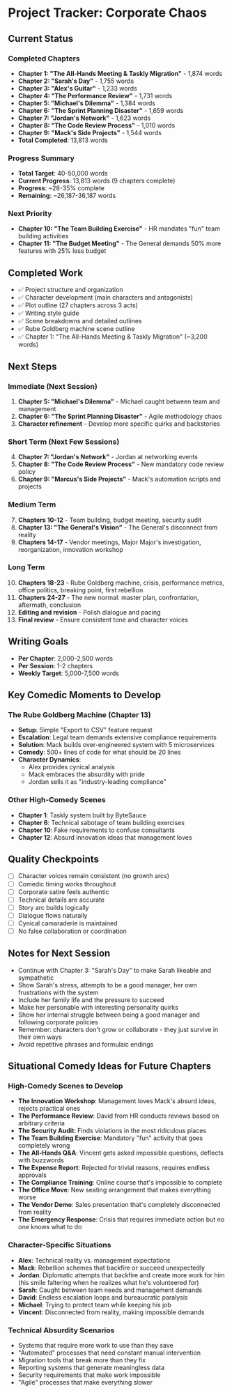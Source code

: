 # Project Tracker: Corporate Chaos

## Current Status

### Completed Chapters
- **Chapter 1: "The All-Hands Meeting & Taskly Migration"** - 1,874 words
- **Chapter 2: "Sarah's Day"** - 1,755 words
- **Chapter 3: "Alex's Guitar"** - 1,233 words
- **Chapter 4: "The Performance Review"** - 1,731 words
- **Chapter 5: "Michael's Dilemma"** - 1,384 words
- **Chapter 6: "The Sprint Planning Disaster"** - 1,659 words
- **Chapter 7: "Jordan's Network"** - 1,623 words
- **Chapter 8: "The Code Review Process"** - 1,010 words
- **Chapter 9: "Mack's Side Projects"** - 1,544 words
- **Total Completed**: 13,813 words

### Progress Summary
- **Total Target**: 40-50,000 words
- **Current Progress**: 13,813 words (9 chapters complete)
- **Progress**: ~28-35% complete
- **Remaining**: ~26,187-36,187 words

### Next Priority
- **Chapter 10: "The Team Building Exercise"** - HR mandates "fun" team building activities
- **Chapter 11: "The Budget Meeting"** - The General demands 50% more features with 25% less budget



## Completed Work
- ✅ Project structure and organization
- ✅ Character development (main characters and antagonists)
- ✅ Plot outline (27 chapters across 3 acts)
- ✅ Writing style guide
- ✅ Scene breakdowns and detailed outlines
- ✅ Rube Goldberg machine scene outline
- ✅ Chapter 1: "The All-Hands Meeting & Taskly Migration" (~3,200 words)

## Next Steps

### Immediate (Next Session)
1. **Chapter 5: "Michael's Dilemma"** - Michael caught between team and management
2. **Chapter 6: "The Sprint Planning Disaster"** - Agile methodology chaos
3. **Character refinement** - Develop more specific quirks and backstories

### Short Term (Next Few Sessions)
4. **Chapter 7: "Jordan's Network"** - Jordan at networking events
5. **Chapter 8: "The Code Review Process"** - New mandatory code review policy
6. **Chapter 9: "Marcus's Side Projects"** - Mack's automation scripts and projects

### Medium Term
7. **Chapters 10-12** - Team building, budget meeting, security audit
8. **Chapter 13: "The General's Vision"** - The General's disconnect from reality
9. **Chapters 14-17** - Vendor meetings, Major Major's investigation, reorganization, innovation workshop

### Long Term
10. **Chapters 18-23** - Rube Goldberg machine, crisis, performance metrics, office politics, breaking point, first rebellion
11. **Chapters 24-27** - The new normal: master plan, confrontation, aftermath, conclusion
12. **Editing and revision** - Polish dialogue and pacing
13. **Final review** - Ensure consistent tone and character voices

## Writing Goals
- **Per Chapter**: 2,000-2,500 words
- **Per Session**: 1-2 chapters
- **Weekly Target**: 5,000-7,500 words

## Key Comedic Moments to Develop

### The Rube Goldberg Machine (Chapter 13)
- **Setup**: Simple "Export to CSV" feature request
- **Escalation**: Legal team demands extensive compliance requirements
- **Solution**: Mack builds over-engineered system with 5 microservices
- **Comedy**: 500+ lines of code for what should be 20 lines
- **Character Dynamics**: 
  - Alex provides cynical analysis
  - Mack embraces the absurdity with pride
  - Jordan sells it as "industry-leading compliance"

### Other High-Comedy Scenes
- **Chapter 1**: Taskly system built by ByteSauce
- **Chapter 6**: Technical sabotage of team building exercises
- **Chapter 10**: Fake requirements to confuse consultants
- **Chapter 12**: Absurd innovation ideas that management loves

## Quality Checkpoints
- [ ] Character voices remain consistent (no growth arcs)
- [ ] Comedic timing works throughout
- [ ] Corporate satire feels authentic
- [ ] Technical details are accurate
- [ ] Story arc builds logically
- [ ] Dialogue flows naturally
- [ ] Cynical camaraderie is maintained
- [ ] No false collaboration or coordination

## Notes for Next Session
- Continue with Chapter 3: "Sarah's Day" to make Sarah likeable and sympathetic
- Show Sarah's stress, attempts to be a good manager, her own frustrations with the system
- Include her family life and the pressure to succeed
- Make her personable with interesting personality quirks
- Show her internal struggle between being a good manager and following corporate policies
- Remember: characters don't grow or collaborate - they just survive in their own ways
- Avoid repetitive phrases and formulaic endings 

## Situational Comedy Ideas for Future Chapters

### High-Comedy Scenes to Develop
- **The Innovation Workshop**: Management loves Mack's absurd ideas, rejects practical ones
- **The Performance Review**: David from HR conducts reviews based on arbitrary criteria
- **The Security Audit**: Finds violations in the most ridiculous places
- **The Team Building Exercise**: Mandatory "fun" activity that goes completely wrong
- **The All-Hands Q&A**: Vincent gets asked impossible questions, deflects with buzzwords
- **The Expense Report**: Rejected for trivial reasons, requires endless approvals
- **The Compliance Training**: Online course that's impossible to complete
- **The Office Move**: New seating arrangement that makes everything worse
- **The Vendor Demo**: Sales presentation that's completely disconnected from reality
- **The Emergency Response**: Crisis that requires immediate action but no one knows what to do

### Character-Specific Situations
- **Alex**: Technical reality vs. management expectations
- **Mack**: Rebellion schemes that backfire or succeed unexpectedly
- **Jordan**: Diplomatic attempts that backfire and create more work for him (his smile faltering when he realizes what he's volunteered for)
- **Sarah**: Caught between team needs and management demands
- **David**: Endless escalation loops and bureaucratic paralysis
- **Michael**: Trying to protect team while keeping his job
- **Vincent**: Disconnected from reality, making impossible demands

### Technical Absurdity Scenarios
- Systems that require more work to use than they save
- "Automated" processes that need constant manual intervention
- Migration tools that break more than they fix
- Reporting systems that generate meaningless data
- Security requirements that make work impossible
- "Agile" processes that make everything slower 